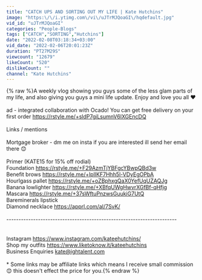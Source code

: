 ```yaml
---
title: "CATCH UPS AND SORTING OUT MY LIFE | Kate Hutchins"
image: "https:\/\/i.ytimg.com\/vi\/uJTrMJQoaGI\/hqdefault.jpg"
vid_id: "uJTrMJQoaGI"
categories: "People-Blogs"
tags: ["CATCH","SORTING","Hutchins"]
date: "2022-02-08T03:18:34+03:00"
vid_date: "2022-02-06T20:01:23Z"
duration: "PT27M29S"
viewcount: "12679"
likeCount: "520"
dislikeCount: ""
channel: "Kate Hutchins"
---
```

{% raw %}A weekly vlog showing you guys some of the less glam parts of my life, and also giving you guys a mini life update. Enjoy and love you all ❤️ <br /><br />ad - integrated collaboration with Ocado! You can get free delivery on your first order <a rel="nofollow" target="blank" href="https://rstyle.me/+sldP7giLsumnV6lXGEncDQ">https://rstyle.me/+sldP7giLsumnV6lXGEncDQ</a><br /><br />Links / mentions<br /><br />Mortgage broker - dm me on insta if you are interested ill send her email there 😊<br /><br />Primer (KATE15 for 15% off rodial) <br />Foundation <a rel="nofollow" target="blank" href="https://rstyle.me/+F29AzmTjYBFgcYBwpQBd3w">https://rstyle.me/+F29AzmTjYBFgcYBwpQBd3w</a><br />Benefit brows <a rel="nofollow" target="blank" href="https://rstyle.me/+lplIKF7Hhh5l-VDyEgOPbA">https://rstyle.me/+lplIKF7Hhh5l-VDyEgOPbA</a><br />Hourlgass pallet <a rel="nofollow" target="blank" href="https://rstyle.me/+oZBphxgQaX0YefUqUZAQJg">https://rstyle.me/+oZBphxgQaX0YefUqUZAQJg</a> <br />Banana lowlighter  <a rel="nofollow" target="blank" href="https://rstyle.me/+XBfqUWgHwvrXGfBf-qHfjg">https://rstyle.me/+XBfqUWgHwvrXGfBf-qHfjg</a> <br />Mascara <a rel="nofollow" target="blank" href="https://rstyle.me/+37sWftuPnzwsGuukiG7UtQ">https://rstyle.me/+37sWftuPnzwsGuukiG7UtQ</a><br />Bareminerals lipstick <br />Diamond necklace <a rel="nofollow" target="blank" href="https://apprl.com/al/7SvK/">https://apprl.com/al/7SvK/</a><br /> <br />----------------------------------------------------------------------<br /><br /><br />Instagram <a rel="nofollow" target="blank" href="https://www.instagram.com/kateehutchins/​">https://www.instagram.com/kateehutchins/​</a><br />Shop my outfits <a rel="nofollow" target="blank" href="https://www.liketoknow.it/kateehutchins​">https://www.liketoknow.it/kateehutchins​</a><br />Business Enquiries kate@ightalent.com<br /><br />* Some links may be affiliate links which means I receive small commission 😊 this doesn't effect the price for you.{% endraw %}

